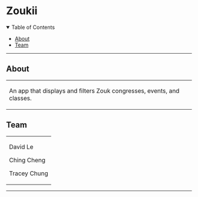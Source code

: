 # Zoukii

<details open="open">
<summary>Table of Contents</summary>

- [About](#about)
- [Team](#team)

</details>

---

## About

<table>
<tr>
<td>

An app that displays and filters Zouk congresses, events, and classes. 

</td>
</tr>
</table>

## Team


<table>
<tr>
<td>

David Le

Ching Cheng

Tracey Chung

</td>
</tr>
</table>

---
